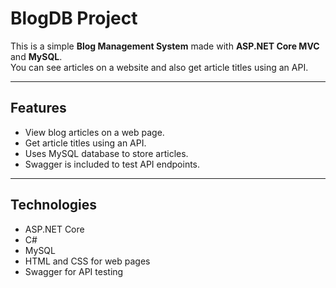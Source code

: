 # BlogDB Project

This is a simple **Blog Management System** made with **ASP.NET Core MVC** and **MySQL**.  
You can see articles on a website and also get article titles using an API.

---

## Features
- View blog articles on a web page.  
- Get article titles using an API.  
- Uses MySQL database to store articles.  
- Swagger is included to test API endpoints.

---

## Technologies
- ASP.NET Core  
- C#  
- MySQL  
- HTML and CSS for web pages  
- Swagger for API testing
